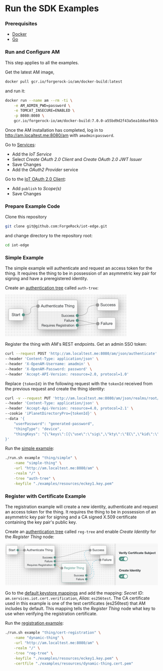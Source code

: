 # Run the SDK Examples

### Prerequisites
 - [Docker](https://docs.docker.com/engine/install/)
 - [Go](https://golang.org/doc/install)

### Run and Configure AM
This step applies to all the examples.

Get the latest AM image,
```bash
docker pull gcr.io/forgerock-io/am/docker-build:latest
```
and run it:
```bash
docker run --name am --rm -ti \
    -e AM_ADMIN_PWD=password \
    -e TOMCAT_INSECURE=ENABLED \
    -p 8080:8080 \
    gcr.io/forgerock-io/am/docker-build:7.0.0-a55bd9d2f43a5ea1ddeaf6b3de5a72036459f2cd
```

Once the AM installation has completed, log in to http://am.localtest.me:8080/am with `amadmin`:`password`.

Go to [Services](http://am.localtest.me:8080/am/ui-admin/#realms/%2F/services):
 - Add the _IoT Service_
 - Select _Create OAuth 2.0 Client_ and _Create OAuth 2.0 JWT Issuer_
 - Save Changes
 - Add the _OAuth2 Provider_ service

Go to the [IoT OAuth 2.0 Client](http://am.localtest.me:8080/am/ui-admin/#realms/%2F/applications-oauth2-clients/clients/edit/forgerock-iot-oauth2-client):
 - Add `publish` to _Scope(s)_
 - Save Changes
 
### Prepare Example Code

Clone this repository
```bash
git clone git@github.com:ForgeRock/iot-edge.git
```
and change directory to the repository root:
```bash
cd iot-edge
```

### Simple Example

The simple example will authenticate and request an access token for the thing. It requires the thing to be in
possession of an asymmetric key pair for signing and have a preregistered identity.

Create an [authentication tree](http://am.localtest.me:8080/am/ui-admin/#realms/%2F/authentication-trees) called `auth-tree`:

<img src="auth-tree.png" width="400"/>

Register the thing with AM's REST endpoints. Get an admin SSO token:
```bash
curl --request POST 'http://am.localtest.me:8080/am/json/authenticate' \
--header 'Content-Type: application/json' \
--header 'X-OpenAM-Username: amadmin' \
--header 'X-OpenAM-Password: password' \
--header 'Accept-API-Version: resource=2.0, protocol=1.0'
```
Replace `{tokenId}` in the following request with the `tokenId` received from the previous request and create the
thing identity:
```bash
curl -v --request PUT 'http://am.localtest.me:8080/am/json/realms/root/users/simple-thing' \
--header 'Content-Type: application/json' \
--header 'Accept-Api-Version: resource=4.0, protocol=2.1' \
--cookie 'iPlanetDirectoryPro={tokenId}' \
--data '{
    "userPassword": "generated-password",
    "thingType": "device",
    "thingKeys": "{\"keys\":[{\"use\":\"sig\",\"kty\":\"EC\",\"kid\":\"pop.cnf\",\"crv\":\"P-256\",\"alg\":\"ES256\",\"x\":\"wjC9kMzwIeXNn6lsjdqplcq9aCWpAOZ0af1_yruCcJ4\",\"y\":\"ihIziCymBnU8W8m5zx69DsQr0sWDiXsDMq04lBmfEHw\"}]}"
}'
```

Run the [simple example](https://github.com/ForgeRock/iot-edge/blob/master/examples/thing/simple/main.go):
```bash
./run.sh example "thing/simple" \
    -name "simple-thing" \
    -url "http://am.localtest.me:8080/am" \
    -realm "/" \
    -tree "auth-tree" \
    -keyfile "./examples/resources/eckey1.key.pem"
```

### Register with Certificate Example

The registration example will create a new identity, authenticate and request an access token for the thing. It requires
the thing to be in possession of an asymmetric key pair for signing and a CA signed X.509 certificate containing the
key pair's public key.

Create an [authentication tree](http://am.localtest.me:8080/am/ui-admin/#realms/%2F/authentication-trees) called
`reg-tree` and enable _Create Identity_ for the _Register Thing_ node:

<img src="reg-tree.png" width="600"/>

Go to the [default keystore mappings](http://am.localtest.me:8080/am/ui-admin/#configure/secretStores/KeyStoreSecretStore/edit/default-keystore)
and add the mapping: _Secret ID_: `am.services.iot.cert.verification`, _Alias_: `es256test`. The CA certificate used in
this example is one of the test certificates (es256test) that AM includes by default. This mapping tells the
_Register Thing_ node what key to use when verifying the registration certificate.

Run the [registration example](https://github.com/ForgeRock/iot-edge/blob/master/examples/thing/cert-registration/main.go):
```bash
./run.sh example "thing/cert-registration" \
    -name "dynamic-thing" \
    -url "http://am.localtest.me:8080/am" \
    -realm "/" \
    -tree "reg-tree" \
    -keyfile "./examples/resources/eckey1.key.pem" \
    -certfile "./examples/resources/dynamic-thing.cert.pem"
```